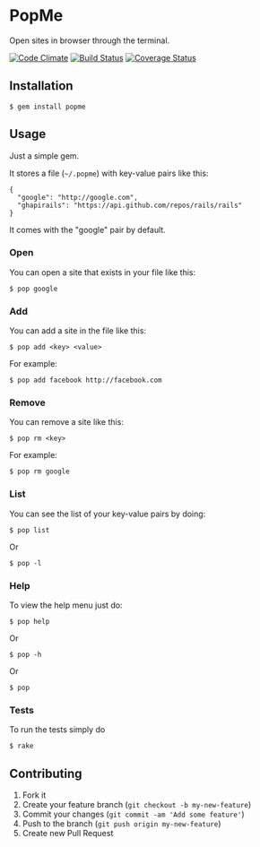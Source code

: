 # PopMe

Open sites in browser through the terminal.

[![Code Climate](https://codeclimate.com/github/eavgerinos/popme.png)](https://codeclimate.com/github/eavgerinos/popme)
[![Build Status](https://travis-ci.org/eavgerinos/popme.png)](https://travis-ci.org/eavgerinos/popme)
[![Coverage Status](https://coveralls.io/repos/eavgerinos/popme/badge.png?branch=master)](https://coveralls.io/r/eavgerinos/popme)


## Installation

    $ gem install popme

## Usage

Just a simple gem.

It stores a file (`~/.popme`) with key-value pairs like this:

```
{
  "google": "http://google.com",
  "ghapirails": "https://api.github.com/repos/rails/rails"
}
```

It comes with the "google" pair by default.

### Open

You can open a site that exists in your file like this:

```
$ pop google
```

### Add

You can add a site in the file like this:

```
$ pop add <key> <value>
```

For example:

```
$ pop add facebook http://facebook.com
```

### Remove

You can remove a site like this:

```
$ pop rm <key>
```

For example:

```
$ pop rm google
```

### List

You can see the list of your key-value pairs by doing:

```
$ pop list
```

Or

```
$ pop -l
```

### Help

To view the help menu just do:

```
$ pop help
```

Or 

```
$ pop -h
```

Or 

```
$ pop
```

### Tests

To run the tests simply do

```
$ rake
```

## Contributing

1. Fork it
2. Create your feature branch (`git checkout -b my-new-feature`)
3. Commit your changes (`git commit -am 'Add some feature'`)
4. Push to the branch (`git push origin my-new-feature`)
5. Create new Pull Request
